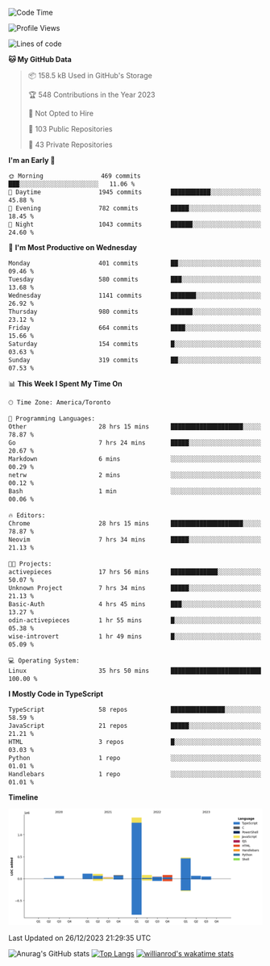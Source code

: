 <!--START_SECTION:waka-->
![Code Time](http://img.shields.io/badge/Code%20Time-977%20hrs%2033%20mins-blue)

![Profile Views](http://img.shields.io/badge/Profile%20Views-1-blue)

![Lines of code](https://img.shields.io/badge/From%20Hello%20World%20I%27ve%20Written-2.6%20million%20lines%20of%20code-blue)

**🐱 My GitHub Data** 

> 📦 158.5 kB Used in GitHub's Storage 
 > 
> 🏆 548 Contributions in the Year 2023
 > 
> 🚫 Not Opted to Hire
 > 
> 📜 103 Public Repositories 
 > 
> 🔑 43 Private Repositories 
 > 
**I'm an Early 🐤** 

```text
🌞 Morning                469 commits         ███░░░░░░░░░░░░░░░░░░░░░░   11.06 % 
🌆 Daytime                1945 commits        ███████████░░░░░░░░░░░░░░   45.88 % 
🌃 Evening                782 commits         █████░░░░░░░░░░░░░░░░░░░░   18.45 % 
🌙 Night                  1043 commits        ██████░░░░░░░░░░░░░░░░░░░   24.60 % 
```
📅 **I'm Most Productive on Wednesday** 

```text
Monday                   401 commits         ██░░░░░░░░░░░░░░░░░░░░░░░   09.46 % 
Tuesday                  580 commits         ███░░░░░░░░░░░░░░░░░░░░░░   13.68 % 
Wednesday                1141 commits        ███████░░░░░░░░░░░░░░░░░░   26.92 % 
Thursday                 980 commits         ██████░░░░░░░░░░░░░░░░░░░   23.12 % 
Friday                   664 commits         ████░░░░░░░░░░░░░░░░░░░░░   15.66 % 
Saturday                 154 commits         █░░░░░░░░░░░░░░░░░░░░░░░░   03.63 % 
Sunday                   319 commits         ██░░░░░░░░░░░░░░░░░░░░░░░   07.53 % 
```


📊 **This Week I Spent My Time On** 

```text
🕑︎ Time Zone: America/Toronto

💬 Programming Languages: 
Other                    28 hrs 15 mins      ████████████████████░░░░░   78.87 % 
Go                       7 hrs 24 mins       █████░░░░░░░░░░░░░░░░░░░░   20.67 % 
Markdown                 6 mins              ░░░░░░░░░░░░░░░░░░░░░░░░░   00.29 % 
netrw                    2 mins              ░░░░░░░░░░░░░░░░░░░░░░░░░   00.12 % 
Bash                     1 min               ░░░░░░░░░░░░░░░░░░░░░░░░░   00.06 % 

🔥 Editors: 
Chrome                   28 hrs 15 mins      ████████████████████░░░░░   78.87 % 
Neovim                   7 hrs 34 mins       █████░░░░░░░░░░░░░░░░░░░░   21.13 % 

🐱‍💻 Projects: 
activepieces             17 hrs 56 mins      █████████████░░░░░░░░░░░░   50.07 % 
Unknown Project          7 hrs 34 mins       █████░░░░░░░░░░░░░░░░░░░░   21.13 % 
Basic-Auth               4 hrs 45 mins       ███░░░░░░░░░░░░░░░░░░░░░░   13.27 % 
odin-activepieces        1 hr 55 mins        █░░░░░░░░░░░░░░░░░░░░░░░░   05.38 % 
wise-introvert           1 hr 49 mins        █░░░░░░░░░░░░░░░░░░░░░░░░   05.09 % 

💻 Operating System: 
Linux                    35 hrs 50 mins      █████████████████████████   100.00 % 
```

**I Mostly Code in TypeScript** 

```text
TypeScript               58 repos            ███████████████░░░░░░░░░░   58.59 % 
JavaScript               21 repos            █████░░░░░░░░░░░░░░░░░░░░   21.21 % 
HTML                     3 repos             █░░░░░░░░░░░░░░░░░░░░░░░░   03.03 % 
Python                   1 repo              ░░░░░░░░░░░░░░░░░░░░░░░░░   01.01 % 
Handlebars               1 repo              ░░░░░░░░░░░░░░░░░░░░░░░░░   01.01 % 
```



**Timeline**

![Lines of Code chart](https://raw.githubusercontent.com/wise-introvert/wise-introvert/master/assets/bar_graph.png)


 Last Updated on 26/12/2023 21:29:35 UTC
<!--END_SECTION:waka-->

![Anurag's GitHub stats](https://github-readme-stats.vercel.app/api?username=wise-introvert&count_private=true&show_icons=true)
[![Top Langs](https://github-readme-stats.vercel.app/api/top-langs/?username=wise-introvert&langs_count=10)](https://github.com/anuraghazra/github-readme-stats)
[![willianrod's wakatime stats](https://github-readme-stats.vercel.app/api/wakatime?username=wiseintrovert)](https://github.com/anuraghazra/github-readme-stats)
